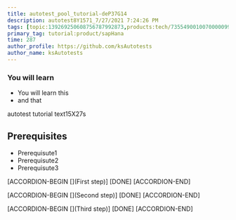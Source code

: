 ```yaml
---
title: autotest_pool_tutorial-deP37G14
description: autotest8Y1571_7/27/2021 7:24:26 PM
tags: [topic:139269250608756787992873,products:tech/73554900100700000996,tutorial:experience/advanced]
primary_tag: tutorial:product/sapHana
time: 287
author_profile: https://github.com/ksAutotests
author_name: ksAutotests
---
```

### You will learn
- You will learn this
- and that

autotest tutorial text15X27s

## Prerequisites
- Prerequisute1
- Prerequisute2
- Prerequisute3

[ACCORDION-BEGIN [](First step)]
[DONE]
[ACCORDION-END]

[ACCORDION-BEGIN [](Second step)]
[DONE]
[ACCORDION-END]

[ACCORDION-BEGIN [](Third step)]
[DONE]
[ACCORDION-END]

